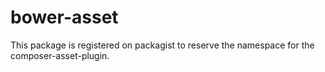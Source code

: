 # bower-asset
This package is registered on packagist to reserve the namespace for the composer-asset-plugin.
